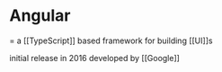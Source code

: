 # Angular
= a [[TypeScript]] based framework for building [[UI]]s

initial release in 2016
developed by [[Google]]